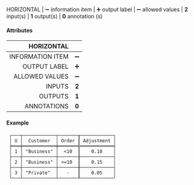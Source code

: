 HORIZONTAL | ➖ information item  | ➕ output label | ➖ allowed values | **2** input(s) | **1** output(s) | **0** annotation (s)

#### Attributes

|       HORIZONTAL |       |
|-----------------:|:-----:|
| INFORMATION ITEM |   ➖   |
|     OUTPUT LABEL |   ➕   |
|   ALLOWED VALUES |   ➖   |
|           INPUTS | **2** |
|          OUTPUTS | **1** |
|      ANNOTATIONS | **0** |

#### Example

```text
 ┌───┬────────────┬───────╥────────────┐
 │ U │  Customer  │ Order ║ Adjustment │
 ╞═══╪════════════╪═══════╬════════════╡
 │ 1 │ "Business" │  <10  ║    0.10    │
 ├───┼────────────┼───────╫────────────┤
 │ 2 │ "Business" │ >=10  ║    0.15    │
 ├───┼────────────┼───────╫────────────┤
 │ 3 │ "Private"  │   -   ║    0.05    │
 └───┴────────────┴───────╨────────────┘
```